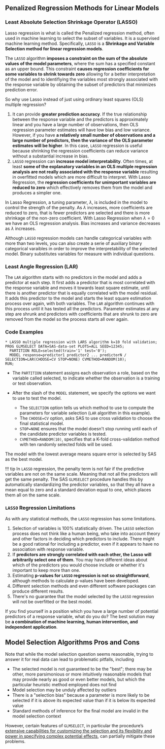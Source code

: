## Penalized Regression Methods for Linear Models

### Least Absolute Selection Shrinkage Operator (LASSO)

Lasso regression is what is called the Penalized regression method, often used in machine learning to select the subset of variables. It is a supervised machine learning method. Specifically, `LASSO` is a **Shrinkage and Variable Selection method for linear regression models**. 

The `LASSO` algorithm **imposes a constraint on the sum of the absolute values of the model parameters**, where the sum has a specified constant as an upper bound. This constraint **causes regression coefficients for some variables to shrink towards zero** allowing for a better interpretation of the model and to identifiying the variables most strongly associated with the response variable by obtaining the subset of predictors that minimizes prediction error. 

So why use Lasso instead of just using ordinary least squares (OLS) multiple regression? 

1. It can provide **greater prediction accuracy**. If the true relationship between the response variable and the predictors is approximately linear and you have a large number of observations, then OLS regression parameter estimates will have low bias and low variance. However, if you have **a relatively small number of observations and a large number of predictors, then the variance of the OLS parameter estimates will be higher**. In this case, `LASSO` regression is useful because shrinking the regression coefficients can reduce variance without a substantial increase in bias. 
2. `LASSO` regression can **increase model interpretability**. Often times, at least **some of the explanatory variables in an OLS multiple regression analysis are not really associated with the response variable** resulting in overfitted models which are more difficult to interpret. With Lasso Regression, the **regression coefficients for unimportant variables are reduced to zero** which effectively removes them from the model and produces a simpler one. 

In Lasso Regression, a tuning parameter, $\lambda$, is included in the model to control the strength of the penalty. As $\lambda$ increases, more coefficients are reduced to zero, that is fewer predictors are selected and there is more shrinkage of the non-zero coefficient. With Lasso Regression when $\lambda=0$ we have an OLS regression analysis. Bias increases and variance decreases as $\lambda$ increases. 

Although `LASSO` regression models can handle categorical variables with more than two levels, you can also create a serie of auxiliary binary categorical varaibles in order to improve the interpretability of the selected model. Binary substitutes variables for measure with individual questions. 

### Least Angle Regression (LAR)

The `LAR` algorithm starts with no predictors in the model and adds a predictor at each step. It first adds a predictor that is most correlated with the response variable and moves it towards least square estimate, until there is another predictor that is equally correlated with the model residual. It adds this predictor to the model and starts the least square estimation process over again, with both variables. The `LAR` algorithm continues with this process until it has tested all the predictors. Parameter estimates at any step are shrunk and predictors with coefficients that are shrunk to zero are removed from the model so the process starts all over again. 

### Code Examples

```
* LASSO multiple regression with LARS algorithm k=10 fold validation;
PROG GLMSELECT DATA=SAS-data-set PLOTS=ALL SEED=12345;
  PARTITION ROLE=selected(train='1' test='0');
  MODEL response=predictor1 predictor2 ... predictorN / SELECTION=LAR(CHOOSE=CV STOP=NONE) CVMETHOD=RANDOM(10);
RUN;
```

* The `PARTITION` statement assigns each observation a role, based on the variable called selected, to indicate whether the observation is a training or test observation. 

* After the slash of the `MODEL` statement, we specify the options we want to use to test the model. 
    * The `SELECTION` option tells us which method to use to compute the parameters for variable selection (`LAR` algorithm in this example). 
    * The `CHOOSE=CV` option, asks SAS to use cross validation to choose the final statistical model. 
    * `STOP=NONE` ensures that the model doesn't stop running until each of the candidate predictor variables is tested. 
    * `CVMETHOD=RANDOM(10)`, specifies that a K-fold cross-validation method with ten randomly selected folds will be used. 

The model with the lowest average means square error is selected by SAS as the best model. 

!!! tip
    In `LASSO` regression, the penalty term is not fair if the predictive variables are not on the same scale. Meaning that not all the predictors will get the same penalty. The SAS `GLMSELECT` procedure handles this by automatically standardizing the predictor variables, so that they all have a mean equal to zero and a standard deviation equal to one, which places them all on the same scale. 

### `LASSO` Regression Limitations

As with any statistical methods, the `LASSO` regression has some limitations. 

1. Selection of variables is 100% statistically driven. The `LASSO` selection process does not think like a human being, who take into account theory and other factors in deciding which predictors to include. There might be a good rational for including a predictor, even if it appears to have no association with response variable. 
2. If **predictors are strongly correlated with each other, the Lasso will arbitrarily select one of them**. You may have different ideas about which of the predictors you would choose include or whether it's important to keep more than one. 
3. Estimating **p-values for `LASSO` regression is not so straightforward**, although methods to calculate p-values have been developed. 
4. Different selection methods and even different software packages can produce different results. 
5. There's no guarantee that the model selected by the `LASSO` regression will not be overfitted or the best model. 

If you find yourself in a position which you have a large number of potential predictors of a response variable, what do you do? The best solution may be **a combination of machine learning, human intervention, and independent application**. 

## Model Selection Algorithms Pros and Cons

Note that while the model selection question seems reasonable, trying to answer it for real data can lead to problematic pitfalls, including

* The selected model is not guaranteed to be the "best"; there may be other, more parsimonious or more intuitively reasonable models that may provide nearly as good or even better models, but which the particular heuristic method employed does not find
* Model selection may be unduly affected by outliers
* There is a "selection bias" because a parameter is more likely to be selected if it is above its expected value than if it is below its expected value
* Standard methods of inference for the final model are invalid in the model selection context

However, certain features of `GLMSELECT`, in particular the procedure’s [extensive capabilities for customizing the selection and its flexibility and power in specifying complex potential effects](http://www2.sas.com/proceedings/sugi31/207-31.pdf), can partially mitigate these problems.

